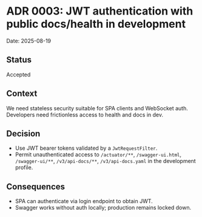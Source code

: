 # ADR 0003: JWT authentication with public docs/health in development

Date: 2025-08-19

## Status
Accepted

## Context
We need stateless security suitable for SPA clients and WebSocket auth. Developers need frictionless access to health and docs in dev.

## Decision
- Use JWT bearer tokens validated by a `JwtRequestFilter`.
- Permit unauthenticated access to `/actuator/**`, `/swagger-ui.html`, `/swagger-ui/**`, `/v3/api-docs/**`, `/v3/api-docs.yaml` in the development profile.

## Consequences
- SPA can authenticate via login endpoint to obtain JWT.
- Swagger works without auth locally; production remains locked down.
